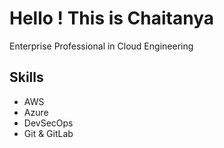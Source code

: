 # Hello ! This is Chaitanya
Enterprise Professional in Cloud Engineering


## Skills
- AWS
- Azure
- DevSecOps
- Git & GitLab
